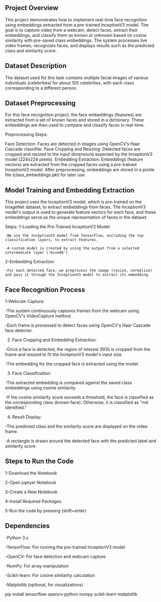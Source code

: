 
Project Overview
------------------------------------------------------------
This project demonstrates how to implement real-time face recognition using embeddings extracted from a pre-trained InceptionV3 model. The goal is to capture video from a webcam, detect faces, extract their embeddings, and classify them as known or unknown based on cosine similarity with pre-saved class embeddings. The system processes live video frames, recognizes faces, and displays results such as the predicted class and similarity score.

Dataset Description
-------------------------------------------------------------
The dataset used for this task contains multiple facial images of various individuals (celebrities) for about 105 celebrities, with each class corresponding to a different person.

Dataset Preprocessing
---------------------------------------------------------------
For this face recognition project, the face embeddings (features) are extracted from a set of known faces and stored in a dictionary. These embeddings are then used to compare and classify faces in real-time.

Preprocessing Steps:

Face Detection: Faces are detected in images using OpenCV’s Haar Cascade classifier.
Face Cropping and Resizing: Detected faces are cropped and resized to the input dimensions expected by the InceptionV3 model (224x224 pixels).
Embedding Extraction: Embeddings (feature vectors) are extracted from the cropped faces using a pre-trained InceptionV3 model.
After preprocessing, embeddings are stored in a pickle file (class_embeddings.pkl) for later use

Model Training and Embedding Extraction
---------------------------------------------------------------
This project uses the InceptionV3 model, which is pre-trained on the ImageNet dataset, to extract embeddings from faces. The InceptionV3 model's output is used to generate feature vectors for each face, and these embeddings serve as the unique representation of faces in the dataset.

Steps:
1-Loading the Pre-Trained InceptionV3 Model:

    -We use the InceptionV3 model from TensorFlow, excluding the top classification layers, to extract features.

    -A custom model is created by using the output from a selected intermediate layer ('mixed6').
2-Embedding Extraction:

    -For each detected face, we preprocess the image (resize, normalize) and pass it through the InceptionV3 model to extract its embedding.

Face Recognition Process
---------------------------------------------------------------
1-Webcam Capture:

-The system continuously captures frames from the webcam using OpenCV's VideoCapture method.

-Each frame is processed to detect faces using OpenCV's Haar Cascade face detector.

2. Face Cropping and Embedding Extraction:

-Once a face is detected, the region of interest (ROI) is cropped from the frame and resized to fit the InceptionV3 model's input size.

-The embedding for the cropped face is extracted using the model.

3. Face Classification:

-The extracted embedding is compared against the saved class embeddings using cosine similarity.

-If the cosine similarity score exceeds a threshold, the face is classified as the corresponding class (known face). Otherwise, it is classified as "not identified."

4. Result Display:

-The predicted class and the similarity score are displayed on the video frame.

-A rectangle is drawn around the detected face with the predicted label and similarity score.

Steps to Run the Code
---------------------------------------------------------------
1-Download the Notebook

2-Open juptyer Notebook

3-Create a New Notebook.

4-Install Required Packages.

5-Run the code by pressing (shift+enter)

Dependencies
--------------------------------------------------------------
-Python 3.x

-TensorFlow: For running the pre-trained InceptionV3 model

-OpenCV: For face detection and webcam capture

-NumPy: For array manipulation

-Scikit-learn: For cosine similarity calculation

-Matplotlib (optional, for visualizations)

pip install tensorflow opencv-python numpy scikit-learn matplotlib

